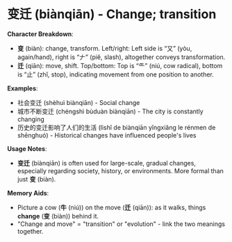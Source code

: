 # **变迁 (biànqiān) - Change; transition**

**Character Breakdown**:  
- **变** (biàn): change, transform. Left/right: Left side is “又” (yòu, again/hand), right is “𠂇” (piě, slash), altogether conveys transformation.  
- **迁** (qiān): move, shift. Top/bottom: Top is “⺧” (niú, cow radical), bottom is “止” (zhǐ, stop), indicating movement from one position to another.

**Examples**:  
- 社会变迁 (shèhuì biànqiān) - Social change  
- 城市不断变迁 (chéngshì bùduàn biànqiān) - The city is constantly changing  
- 历史的变迁影响了人们的生活 (lìshǐ de biànqiān yǐngxiǎng le rénmen de shēnghuó) - Historical changes have influenced people's lives

**Usage Notes**:  
- **变迁** (biànqiān) is often used for large-scale, gradual changes, especially regarding society, history, or environments. More formal than just **变** (biàn).

**Memory Aids**:  
- Picture a cow (**牛** (niú)) on the move (**迁** (qiān)): as it walks, things **change** (**变** (biàn)) behind it.  
- "Change and move" = "transition" or "evolution" - link the two meanings together.